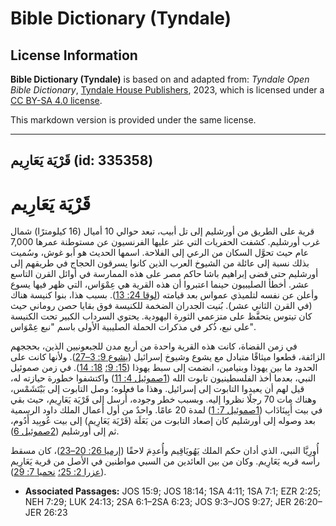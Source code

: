 # Bible Dictionary (Tyndale)

## License Information

**Bible Dictionary (Tyndale)** is based on and adapted from: _Tyndale Open Bible Dictionary_, [Tyndale House Publishers](https://tyndaleopenresources.com/), 2023, which is licensed under a [CC BY-SA 4.0 license](https://creativecommons.org/licenses/by-sa/4.0/legalcode.en).

This markdown version is provided under the same license.



--------------------------------

## قَرْيَة يَعَارِيم (id: 335358)

قَرْيَة يَعَارِيم
=================

قرية على الطريق من أورشليم إلى تل أبيب، تبعد حوالي 10 أميال (16 كيلومترًا) شمال غرب أورشليم. كشفت الحفريات التي عثر عليها الفرنسيون عن مستوطنة عمرها 7,000 عام حيث تحوَّل السكان من الرعي إلى الفلاحة. اسمها الحديث هو أبو غوش، وسُميت بذلك نسبة إلى عائلة من الشيوخ العرب الذين كانوا يسرقون الحجاج في طريقهم إلى أورشليم حتى قضى إبراهيم باشا حاكم مصر على هذه الممارسة في أوائل القرن التاسع عشر. أخطأ الصليبيون حينما اعتبروا أن هذه القرية هي عِمْوَاس، التي ظهر فيها يسوع وأعلن عن نفسه لتلميذي عمواس بعد قيامته ([لوقا 24: 13](https://ref.ly/Luke24:13)). بسبب هذا، بنوا كنيسة هناك (في القرن الثاني عشر). بُنيت الجدران الضخمة للكنيسة فوق بقايا حصن روماني حيث كان تيتوس يتحفَّظ على متزعمي الثورة اليهودية. يحتوي السرداب الكبير تحت الكنيسة على نبع، ذُكر في مذكرات الحملة الصليبية الأولى باسم "نبع عِمْوَاس".

في زمن القضاة، كانت هذه القرية واحدة من أربع مدن للجبعونيين الذين، بحججهم الزائفة، قطعوا ميثاقًا متبادل مع يشوع وشيوخ إسرائيل ([يشوع 9: 3–27](https://ref.ly/Josh9:3-Josh9:27)). ولأنها كانت على الحدود ما بين يهوذا وبنيامين، انضمت إلى سبط يهوذا ([15: 9؛](https://ref.ly/Josh15:9) [18: 14](https://ref.ly/Josh18:14)). في زمن صموئيل النبي، بعدما أخذ الفلسطينيون تابوت الله ([1صموئيل 4: 11](https://ref.ly/1Sam4:11)) واكتشفوا خطورة حيازته له، قيل لهم أن يعيدوا التابوت إلى إسرائيل. وهذا ما فعلوه؛ وصل التابوت إلى بَيْتَشَمْس، وهناك مات 70 رجلًا نظروا إليه. وبسبب خطر وجوده، أُرسل إلى قَرْيَة يَعَارِيم، حيث بقي في بيت أَبِينَادَاب ([1صموئيل 7: 1](https://ref.ly/1Sam7:1)) لمدة 20 عامًا. واحدٌ من أول أعمال الملك داود الرسمية بعد وصوله إلى أورشليم كان إصعاد التابوت من بَعَلَة (قَرْيَة يَعَارِيم) إلى بيت عُوبِيد أَدُوم، ثم إلى أورشليم ([2صموئيل 6](https://ref.ly/2Sam6:1-2Sam6:23)).

أُورِيَّا النبي، الذي أدان حكم الملك يَهُويَاقِيم وأُعدِمَ لاحقًا ([إرميا 26: 20–23](https://ref.ly/Jer26:20-Jer26:23))، كان مسقط رأسه قريه يَعَارِيم. وكان من بين العائدين من السبي مواطنين في الأصل من قرية يَعَارِيم ([عزرا 2: 25؛](https://ref.ly/Ezra2:25) [نحميا 7: 29](https://ref.ly/Neh7:29)).

* **Associated Passages:** JOS 15:9; JOS 18:14; 1SA 4:11; 1SA 7:1; EZR 2:25; NEH 7:29; LUK 24:13; 2SA 6:1–2SA 6:23; JOS 9:3–JOS 9:27; JER 26:20–JER 26:23

